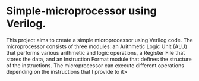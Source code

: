 # Simple-microprocessor using Verilog.
This project aims to create a simple microprocessor using Verilog code. The 
microprocessor consists of three modules: an Arithmetic Logic Unit (ALU) that performs various 
arithmetic and logic operations, a Register File that stores the data, and an Instruction Format 
module that defines the structure of the instructions. The microprocessor can execute different 
operations depending on the instructions that I provide to it>
